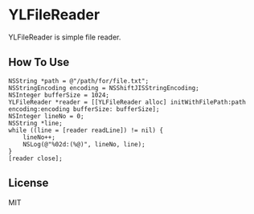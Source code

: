 YLFileReader
============

YLFileReader is simple file reader.

## How To Use

```objc
NSString *path = @"/path/for/file.txt";
NSStringEncoding encoding = NSShiftJISStringEncoding;
NSInteger bufferSize = 1024;
YLFileReader *reader = [[YLFileReader alloc] initWithFilePath:path encoding:encoding bufferSize: bufferSize];
NSInteger lineNo = 0;
NSString *line;
while ((line = [reader readLine]) != nil) {
    lineNo++;
    NSLog(@"%02d:(%@)", lineNo, line);
}
[reader close];
```

## License

MIT